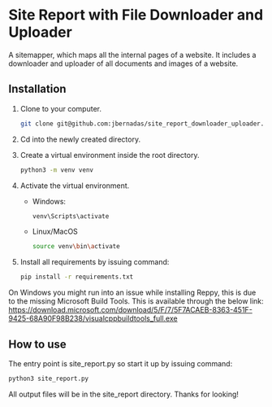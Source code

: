 # Site Report with File Downloader and Uploader

A sitemapper, which maps all the internal pages of a website. It includes a downloader and uploader of all documents and images of a website.

## Installation

1. Clone to your computer.

   ```bash
   git clone git@github.com:jbernadas/site_report_downloader_uploader.git
   ```
2. Cd into the newly created directory.

3. Create a virtual environment inside the root directory.
   ```bash
   python3 -m venv venv
   ```
4. Activate the virtual environment.
    * Windows: 
      ```bash 
      venv\Scripts\activate
    * Linux/MacOS
      ```bash
      source venv\bin\activate
5. Install all requirements by issuing command: 
    ```bash
    pip install -r requirements.txt
    ```
On Windows you might run into an issue while installing Reppy, this is due to the missing Microsoft Build Tools. This is available through the below link: https://download.microsoft.com/download/5/F/7/5F7ACAEB-8363-451F-9425-68A90F98B238/visualcppbuildtools_full.exe

## How to use
The entry point is site_report.py so start it up by issuing command: 
  ```bash 
  python3 site_report.py
  ```
All output files will be in the site_report directory.
Thanks for looking!
